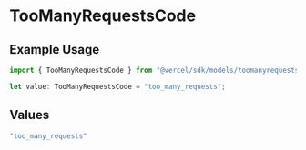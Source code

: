 # TooManyRequestsCode

## Example Usage

```typescript
import { TooManyRequestsCode } from "@vercel/sdk/models/toomanyrequests.js";

let value: TooManyRequestsCode = "too_many_requests";
```

## Values

```typescript
"too_many_requests"
```